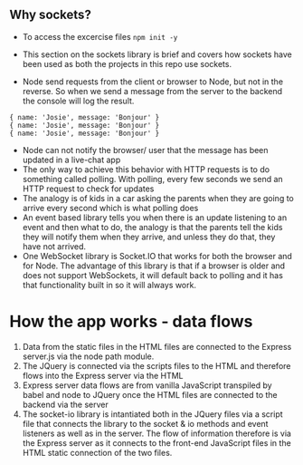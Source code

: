 ## Why sockets?

- To access the excercise files `npm init -y`

- This section on the sockets library is brief and covers how sockets have been used as both the projects in this repo use sockets.

- Node send requests from the client or browser to Node, but not in the reverse. So when we send a message from the server to the backend the console will log the result.

```
{ name: 'Josie', message: 'Bonjour' }
{ name: 'Josie', message: 'Bonjour' }
{ name: 'Josie', message: 'Bonjour' }
```

- Node can not notify the browser/ user that the message has been updated in a live-chat app
- The only way to achieve this behavior with HTTP requests is to do something called polling. With polling, every few seconds we send an HTTP request to check for updates
- The analogy is of kids in a car asking the parents when they are going to arrive every second which is what polling does
- An event based library tells you when there is an update listening to an event and then what to do, the analogy is that the parents tell the kids they will notify them when they arrive, and unless they do that, they have not arrived.
- One WebSocket library is Socket.IO that works for both the browser and for Node. The advantage of this library is that if a browser is older and does not support WebSockets, it will default back to polling and it has that functionality built in so it will always work.


# How the app works - data flows

1. Data from the static files in the HTML files are connected to the Express server.js via the node path module.
2. The JQuery is connected via the scripts files to the HTML and therefore flows into the Express server via the HTML
3. Express server data flows are from vanilla JavaScript transpiled by babel and node to JQuery once the HTML files are connected to the backend via the server
4. The socket-io library is intantiated both in the JQuery files via a script file that connects the library to the socket & io methods and event listeners as well as in the server. The flow of information therefore is via the Express server as it connects to the front-end JavaScript files in the HTML static connection of the two files.

<!-- ## How the app works - code base

FIX ME: CLEAN UP DOCS

1. In `Jquery scripts`, write the userMessage codeblock for the `element.submit()` event. The socket events `socket.emit()` waits for the user to type their message and registers it to the value of the input using the `element.value()` method

```
$("form").submit(() => {
  socket.emit("userMessage", $("#msgInputId").val());
  $("#msgInputId").val("");
  return false;
});
```

Use the `sockets.on()` method used and append the message to an <li> tag in the j-query

```
socket.on("message", (usrMsg) => {
        $("#messages").append($("<li>").text(usrMsg));
      });
```

Mirror this in Express `server.js` file using the `io.on()` method from the sockets library - io methods representing the server socket. The socket method represents the user socket.

```
io.on("connection", (socket) => {
  console.log("user connected");
  socket.on("message", (usrMsg) => {
    console.log(`user message: ${usrMsg}`);
    io.emit("message", usrMsg);
  });
```

2. Connect and disconnect users

In the j-query script, use the connect event to track when the user is connected to the server

```
socket.on('connect', () => {
        // uses the connect event
        socket.emit('message', 'socket-on: user connected');
      })
```

In Express `server.js` remove the test code and use the disconnect event

```
socket.on("disconnect", () => {
   // uses the disconnect event
   console.log("socket-off: user disconnected");
   io.emit("message", "io-server: user disconnected");
 });
```

Test this works with 2 instances of the app - 2 localhost:5000 in 2 chrome browser tabs and write a message for 2 users and check that this works in the terminal.

3. Create namespaces
   Namespaces are internal routes to separate rooms/ conversations using the `io.of()` method, which takes the argument of the internal route - it means that this server is dedicated to the internal user - the Head Teacher in this app.

To set the name space up,in Express `server.js` you need to add the namespace and assign it to a variable.

`const headTeacher = io.of("/headTeacher");`

The namespace is no longer io, so we change the code to:-

```
headTeacher.on("connection", (socket) => {
  console.log("user connected");
  socket.on("message", (usrMsg) => {
    console.log(`user message: ${usrMsg}`);
    headTeacher.emit("message", usrMsg);
  });

  socket.on("disconnect", () => {
    // using the disconnect event
    console.log("socket-off: user disconnected");
    headTeacher.emit("message", "io-server: user disconnected");
  });
});
```

The code is changed to reflect that this io - or server - has been reassigned to the Head Teacher who can use this name space to create rooms for teachers, pupils and parents. We change all instances of io to headTeacher from this code that we have updated above.

```
io.on("connection", (socket) => {
  console.log("user connected");
  socket.on("message", (usrMsg) => {
    console.log(`user message: ${usrMsg}`);
    io.emit("message", usrMsg);
  });

  socket.on("disconnect", () => {
    // using the disconnect event
    console.log("socket-off: user disconnected");
    io.emit("message", "io-server: user disconnected");
  });
});
```

In `Jquery scripts` the assignment of io to a socket `const socket = io()` is also reassigned to the Head via an internal route to connect the backend and front end socket instances `const socket = io('/headTeacher')`

4. Create the first room
   In `Jquery scripts`

   - assign the room to a variable `const room = 'parents'`
   - as we are adding rooms extract the message and assign it to a variable, pass both these variables to the `socket.emit("message",{})`method, as the second arg and as an object.

   ```
   const socket = io("/headTeacher");
      $("form").submit(() => {
        let schoolMessages = $("#msgInput").val();
        socket.emit("message", { schoolMessages, room });
        $("#msgInput").val("");
        return false;
      });
   ```

Use the socket event join, to pass the argument of the room, to show the user is in the room.

```
socket.on("connect", () => {
        socket.emit("join", { room: room });
      });
```

As we have changed the messages to school messages we also need to change the params in the append method

```
socket.on("message", (schoolMessages) => {
        $("#messages").append($("<li>").text(schoolMessages));
      });
```

In Express `server.js` we are now going to use event "join" from the sockets library. The second argument is the message data that is coming from the room. Once the namespace of the server that this room has been assigned to (the Head) is connected or is in the room, we use the socket method `.in(data.room)` passing the message data from that room. Then we chain on the emit method and emit the message data from the room.

```
headTeacher.on("connection", (socket) => {
  socket.on("join", (data) => {
    socket.join(data.room);
    headTeacher.in(data.room).emit(`Message: from room ${data.room}`);
  });
```

All the connection and disconnection code also needs to be changed as now we need to access the schoolMessage from the data object.

```
socket.on("message", (data) => {
    console.log(`message: ${data.schoolMessages}`);
    headTeacher.in(data.room).emit("message", data.schoolMessages);
  });

  socket.on("disconnect", () => {
    console.log("user disconnected");

    headTeacher.emit("message", "user disconnected");
  });
});
```

5. Add more rooms

In `HTML`

- Each room needs it own html boiler plate with JQuery
- Only one `index.html` page is required to route the rest of the pages
- The JQuery can be removed from this file as it is only needed in each chat room.

```
  <ul class="list-group col">
          <a href="/parents" class="list-group-item list-group-item-action"
            >Parents</a
          >
          <a href="/teachers" class="list-group-item">Teachers</a>
          <a href="/students" class="list-group-item">Students</a>
        </ul>
```

In `Jquery scripts` you need a new namespace for each room

In Express `server.js` You need to get the new route with the new absolute path.

```
app.get("/parents", (req, res) => {
  res.sendFile(
    "/Users/ssbt/Documents/GitHub/node.js-and-server-side-javascript/websocketsApp/public/parents.html"
  );
});
```

Once again, I refactored and moved `server.js` into the root file to use the path module in node

```
app.get("/parents", (req, res) => {
  res.sendFile(__dirname + "/public/parents.html");
});
```

Test the app is working go to the new route`http://localhost:5000/parents` and check it out on 2 servers, the code should still work. Check each of the rooms, the messages should only appear in the room assigned.
 -->
